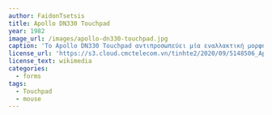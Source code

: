 ```yaml
---
author: FaidonTsetsis
title: Apollo DN330 Touchpad
year: 1982
image_url: /images/apollo-dn330-touchpad.jpg
caption: 'Το Apollo DN330 Touchpad αντιπροσωπεύει μία εναλλακτική μορφή ποντικιού, το touchpad, το οποίο ήταν ενσωματωμένο πάνω στο πληκτρολόγιο. Το υπολογιστικό σύστημα Apollo ήταν το πρώτο που υιοθέτησε τη τεχνολογία του touchpad, για της οποίας ο έλεγχος του κέρσορα γινόταν με τη χρήση των δαχτύλων του χρήστη πάνω στην επιφάνεια αφής και έπειτα πραγματοποιούταν σάρωση των συντεταγμένων από τις κινήσεις που καταχωρούταν από τα δάχτυλα του χρήστη. Αυτή η ιδέα ήταν ο πατέρας της αλληλεπίδρασης του χρήστη με τον υπολογιστή μέσω απευθείας επαφής, δίνοντας μία πιο φυσική αίσθηση στη διεπαφή του ανθρώπου με τον υπολογιστή. Η τεχνολογία αυτή αργότερα καθιερώθηκε για κάθε φορητό υπολογιστή.'
license_url: 'https://s3.cloud.cmctelecom.vn/tinhte2/2020/09/5148506_Apollo-dn330_1.jpg'
license_text: wikimedia
categories:
  - forms
tags:
  - Touchpad
  - mouse
---
```


